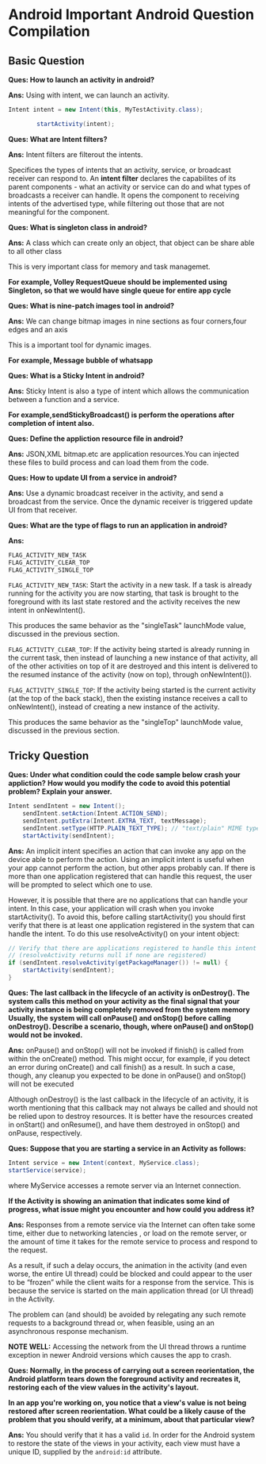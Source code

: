 # Android Important Android Question Compilation

## Basic Question

**__Ques__: How to launch an activity in android?**

**Ans:** Using with intent, we can launch an activity.

```java
Intent intent = new Intent(this, MyTestActivity.class);

        startActivity(intent);
```

**__Ques__: What are Intent filters?**

**Ans:** Intent filters are filterout the intents.


Specifices the types of intents that an activity, service, or broadcast receiver can respond to. 
An __**intent filter**__ declares the capabilites of its parent components - what an activity or 
service can do and what types of broadcasts a receiver can handle. It opens the component to 
receiving intents of the advertised type, while filtering out those that are not meaningful for 
the component.

**__Ques__: What is singleton class in android?**

**Ans:** A class which can create only an object, that object can be share able to all other
class

This is very important class for memory and task managemet.

__For example, Volley RequestQueue should be implemented using Singleton, so that we would have
single queue for entire app cycle__

**__Ques__: What is nine-patch images tool in android?**

**Ans:** We can change bitmap images in nine sections as four corners,four edges and an axis

This is a important tool for dynamic images.

__For example, Message bubble of whatsapp__


**__Ques__: What is a Sticky Intent in android?**

**Ans:** Sticky Intent is also a type of intent which allows the communication between a function
and a service. 

__For example,sendStickyBroadcast() is perform the operations after completion of 
intent also.__


**__Ques__: Define the appliction resource file in android?**

**Ans:** JSON,XML bitmap.etc are application resources.You can injected these files to build process 
and can load them from the code.


**__Ques__: How to update UI from a service in android?**

**Ans:** Use a dynamic broadcast receiver in the activity, and send a broadcast from the service. 
Once the dynamic receiver is triggered update UI from that receiver.


**__Ques__: What are the type of flags to run an application in android?**

**Ans:** 
```java
FLAG_ACTIVITY_NEW_TASK
FLAG_ACTIVITY_CLEAR_TOP
FLAG_ACTIVITY_SINGLE_TOP
```

`FLAG_ACTIVITY_NEW_TASK`: Start the activity in a new task. If a task is already running for the 
activity you are now starting, that task is brought to the foreground with its last state restored 
and the activity receives the new intent in onNewIntent().

This produces the same behavior as the "singleTask" launchMode value, discussed in the previous section.

`FLAG_ACTIVITY_CLEAR_TOP`: If the activity being started is already running in the current task, then 
instead of launching a new instance of that activity, all of the other activities on top of it are destroyed 
and this intent is delivered to the resumed instance of the activity (now on top), through onNewIntent()).

`FLAG_ACTIVITY_SINGLE_TOP`: If the activity being started is the current activity (at the top of the 
back stack), then the existing instance receives a call to onNewIntent(), instead of creating a new 
instance of the activity.

This produces the same behavior as the "singleTop" launchMode value, discussed in the previous section.

## Tricky Question

**__Ques__: Under what condition could the code sample below crash your appliction?**
**How would you modify the code to avoid this potential problem? Explain your answer.**

```java
Intent sendIntent = new Intent();
    sendIntent.setAction(Intent.ACTION_SEND);
    sendIntent.putExtra(Intent.EXTRA_TEXT, textMessage);
    sendIntent.setType(HTTP.PLAIN_TEXT_TYPE); // "text/plain" MIME type
    startActivity(sendIntent);
```

**Ans:** An implicit intent specifies an action that can invoke any app on the device able to perform 
the action. Using an implicit intent is useful when your app cannot perform the action, but other apps 
probably can. If there is more than one application registered that can handle this request, the user 
will be prompted to select which one to use.

However, it is possible that there are no applications that can handle your intent. In this case, your 
application will crash when you invoke startActivity(). To avoid this, before calling startActivity() 
you should first verify that there is at least one application registered in the system that can handle 
the intent. To do this use resolveActivity() on your intent object:

```java
// Verify that there are applications registered to handle this intent
// (resolveActivity returns null if none are registered)
if (sendIntent.resolveActivity(getPackageManager()) != null) {
    startActivity(sendIntent);
} 
```


**__Ques__: The last callback in the lifecycle of an activity is onDestroy(). The system calls this method on 
your activity as the final signal that your activity instance is being completely removed from the system memory 
Usually, the system will call onPause() and onStop() before calling onDestroy(). Describe a scenario, though, 
where onPause() and onStop() would not be invoked.**

**Ans:** onPause() and onStop() will not be invoked if finish() is called from within the onCreate() method. 
This might occur, for example, if you detect an error during onCreate() and call finish() as a result. In such a 
case, though, any cleanup you expected to be done in onPause() and onStop() will not be executed

Although onDestroy() is the last callback in the lifecycle of an activity, it is worth mentioning that this 
callback may not always be called and should not be relied upon to destroy resources. It is better have the 
resources created in onStart() and onResume(), and have them destroyed in onStop() and onPause, respectively.

**__Ques__: Suppose that you are starting a service in an Activity as follows:**

```java
Intent service = new Intent(context, MyService.class);             
startService(service);
```
where MyService accesses a remote server via an Internet connection.

**If the Activity is showing an animation that indicates some kind of progress, what issue might you encounter and
how could you address it?**

**Ans:** Responses from a remote service via the Internet can often take some time, either due to networking latencies
 , or load on the remote server, or the amount of time it takes for the remote service to process and respond to the 
request.

As a result, if such a delay occurs, the animation in the activity (and even worse, the entire UI thread) could be 
blocked and could appear to the user to be “frozen” while the client waits for a response from the service. This is 
because the service is started on the main application thread (or UI thread) in the Activity. 

The problem can (and should) be avoided by relegating any such remote requests to a background thread or, when feasible, 
using an an asynchronous response mechanism.

**NOTE WELL:** Accessing the network from the UI thread throws a runtime exception in newer Android versions which 
causes the app to crash.

**__Ques__: Normally, in the process of carrying out a screen reorientation, the Android platform tears down the foreground 
activity and recreates it, restoring each of the view values in the activity's layout.**

**In an app you're working on, you notice that a view's value is not being restored after screen reorientation. What
could be a likely cause of the problem that you should verify, at a minimum, about that particular view?**

**Ans:** You should verify that it has a valid `id`. In order for the Android system to restore the state of the views
in your activity, each view must have a unique ID, supplied by the `android:id` attribute.


